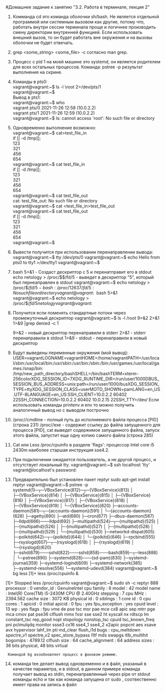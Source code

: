 #Домашнее задание к занятию "3.2. Работа в терминале, лекция 2"  
1. Комманда cd это команда оболочки sh/bash. Не является отдельной программой или системным вызовом как другие, потому что, работать внутри сессии терминала проще и логичнее производить смену директории внутренней функцией. Если использовать внешний вызов, то он будет работать вне окружения и на вызовы оболочки не будет отвечать.
2. grep <some_string> <some_file> -c  согласно man grep.
3. Процесс с pid 1 на моей машине это systemd, он является родителем для всех остальных процессов. Команда: pstree -p результат выполнения на скрине.  
4. Команды в pts0:  
      vagrant@vagrant:~$ ls -l \root 2>/dev/pts/1  
      vagrant@vagrant:~$  
  Вывод в pts1:      
      vagrant@vagrant:~$ who  
      vagrant  pts/0        2021-11-26 12:58 (10.0.2.2)    
      vagrant  pts/1        2021-11-26 12:59 (10.0.2.2)   
      vagrant@vagrant:~$ ls: cannot access 'root': No such file or directory  
5. Одновременно выполнение возможно:  
    vagrant@vagrant:~$ cat>test_file_in    
      if [[ -d /tmp]];   
      123  
      321  
      456  
      654  
    vagrant@vagrant:~$ cat test_file_in  
      if [[ -d /tmp]];    
      123    
      321    
      456    
      654    
    vagrant@vagrant:~$ cat test_file_out    
      cat: test_file_out: No such file or directory    
    vagrant@vagrant:~$ cat <test_file_in>test_file_out    
    vagrant@vagrant:~$ cat test_file_out  
      if [[ -d /tmp]];  
      123  
      321  
      456  
      654  
    vagrant@vagrant:~$  
6. Вывести получится при использовании перенаправлении вывода:
    vagrant@vagrant:~$ tty
    /dev/pts/0
    vagrant@vagrant:~$ echo Hello from pts0 to tty1 >/dev/tty1
    vagrant@vagrant:~$

7. bash 5>&1 - Создаст дескриптор с 5 и перенатправит его в stdout   
    echo netology > /proc/$$/fd/5 - выведет в дескриптор "5", который был пернеаправлен в stdout    
      vagrant@vagrant:~$ echo netology > /proc/$$/fd/5  
      -bash: /proc/12637/fd/5: No such file or directory  
      vagrant@vagrant:~$ bash 5>&1  
      vagrant@vagrant:~$ echo netology > /proc/$$/fd/5  
      netology  
      vagrant@vagrant:~$  
 8. Получится если поменять стандартные потоки через промежуточный дескриптор
    vagrant@vagrant:~$ ls -l /root 9>&2 2>&1 1>&9 |grep denied -c 
    1

    9>&2 - новый дескриптор перенаправили в stderr
    2>&1 - stderr перенаправили в stdout 
    1>&9 - stdout - перенаправили в новый дескриптор
 9. Будут выведены переменные окружения (мой вывод):  
USER=vagrantLOGNAME=vagrantHOME=/home/vagrantPATH=/usr/local/sbin:/usr/local/bin:/usr/sbin:/usr/bin:/sbin:/bin:/usr/games:/usr/local/games:/snap/bin:      /tmp/new_path_directory/bashSHELL=/bin/bashTERM=xterm-256colorXDG_SESSION_ID=7XDG_RUNTIME_DIR=/run/user/1000DBUS_SESSION_BUS_ADDRESS=unix:path=/run/user/1000/busXDG_SESSION_TYPE=ttyXDG_SESSION_CLASS=userMOTD_SHOWN=pamLANG=en_US.UTF-8LANGUAGE=en_US:SSH_CLIENT=10.0.2.2 60402 22SSH_CONNECTION=10.0.2.2 60402 10.0.2.15 22SSH_TTY=/dev/
Если использовать команды  printenv и env то можно получить аналогичный вывод но с выводом построчно     
     
 10. /proc/<PID>/cmdline - полный путь до исполняемого файла процесса [PID]  (строка 231)
     /proc/<PID>/exe - содержит ссылку до файла запущенного для процесса [PID], 
                        cat выведет содержимое запущенного файла, 
                        запуск этого файла,  запустит еще одну копию самого файла  (строка 285)
 11. Cat или Less /proc/cpuinfo в разделе 'flags':
      процессор Intel core i5 2430m наиболее старшая инструкция sse4.2.
      
 12. При подключении ожидается пользователь, а не другой процесс, и отсутствует локальный tty.
    vagrant@vagrant:~$ ssh localhost 'tty'
    vagrant@localhost's password:
 13. Предварительно был установлен пакет reptyr sudo apt-get install reptyr
      vagrant@vagrant:~$ pstree -p
            systemd(1)─┬─VBoxService(812)─┬─{VBoxService}(813)
                   │                  ├─{VBoxService}(814)
                   │                  ├─{VBoxService}(815)
                   │                  ├─{VBoxService}(816)
                   │                  ├─{VBoxService}(817)
                   │                  ├─{VBoxService}(818)
                   │                  ├─{VBoxService}(819)
                   │                  └─{VBoxService}(820)
                   ├─accounts-daemon(581)─┬─{accounts-daemon}(591)
                   │                      └─{accounts-daemon}(628)
                   ├─agetty(690)
                   ├─atd(680)
                   ├─cron(677)
                   ├─dbus-daemon(587)
                   ├─lldpd(666)───lldpd(692)
                   ├─multipathd(524)─┬─{multipathd}(525)
                   │                 ├─{multipathd}(526)
                   │                 ├─{multipathd}(527)
                   │                 ├─{multipathd}(528)
                   │                 ├─{multipathd}(529)
                   │                 └─{multipathd}(530)
                   ├─networkd-dispat(605)
                   ├─polkitd(642)─┬─{polkitd}(644)
                   │              └─{polkitd}(646)
                   ├─rpcbind(555)
                   ├─rsyslogd(607)─┬─{rsyslogd}(618)
                   │               ├─{rsyslogd}(619)
                   │               └─{rsyslogd}(620)
                   ├─sshd(679)───sshd(822)───sshd(858)───bash(859)─┬─less(888)
                   │                                               └─pstree(890)
                   ├─systemd(828)───(sd-pam)(830)
                   ├─systemd-journal(359)
                   ├─systemd-logind(609)
                   ├─systemd-network(385)
                   ├─systemd-resolve(556)
                   └─systemd-udevd(384)
vagrant@vagrant:~$ bg less
[1]+ less /proc/cpuinfo &

[1]+  Stopped                 less /proc/cpuinfo
vagrant@vagrant:~$ sudo sh -c reptyr 888
processor       : 0
vendor_id       : GenuineIntel
cpu family      : 6
model           : 42
model name      : Intel(R) Core(TM) i5-2430M CPU @ 2.40GHz
stepping        : 7
cpu MHz         : 2394.562
cache size      : 3072 KB
physical id     : 0
siblings        : 1
core id         : 0
cpu cores       : 1
apicid          : 0
initial apicid  : 0
fpu             : yes
fpu_exception   : yes
cpuid level     : 13
wp              : yes
flags           : fpu vme de pse tsc msr pae mce cx8 apic sep mtrr pge mca cmov pat pse36 clflush mmx fxsr sse sse2 ht syscall nx rdtscp lm constant_tsc rep_good nopl xtopology nonstop_tsc cpuid tsc_known_freq pni pclmulqdq monitor ssse3 cx16 sse4_1 sse4_2 x2apic popcnt aes xsave avx hypervisor lahf_lm pti md_clear flush_l1d
bugs            : cpu_meltdown spectre_v1 spectre_v2 spec_store_bypass l1tf mds swapgs itlb_multihit
bogomips        : 4789.12
clflush size    : 64
cache_alignment : 64
address sizes   : 36 bits physical, 48 bits virtual
      
     Командой bg возобновляет процесс в фоновом режиме.
      
 14.  команда tee делает вывод одновременно и в файл, указаный в качестве параметра, и в stdout, 
      в данном примере команда получает вывод из stdin, перенаправленный через pipe от stdout команды echo
      и так как команда запущена от sudo , соотвественно имеет права на запись в файл
